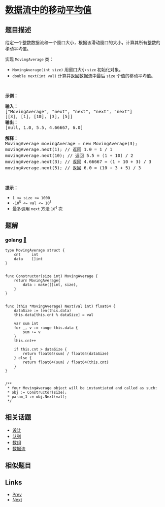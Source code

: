 
# [数据流中的移动平均值](https://leetcode-cn.com/problems/moving-average-from-data-stream)

## 题目描述

<p>给定一个整数数据流和一个窗口大小，根据该滑动窗口的大小，计算其所有整数的移动平均值。</p>

<p>实现 <code>MovingAverage</code> 类：</p>

<ul>
	<li><code>MovingAverage(int size)</code> 用窗口大小 <code>size</code> 初始化对象。</li>
	<li><code>double next(int val)</code> 计算并返回数据流中最后 <code>size</code> 个值的移动平均值。</li>
</ul>

<p> </p>

<p><strong>示例：</strong></p>

<pre>
<strong>输入：</strong>
["MovingAverage", "next", "next", "next", "next"]
[[3], [1], [10], [3], [5]]
<strong>输出：</strong>
[null, 1.0, 5.5, 4.66667, 6.0]

<strong>解释：</strong>
MovingAverage movingAverage = new MovingAverage(3);
movingAverage.next(1); // 返回 1.0 = 1 / 1
movingAverage.next(10); // 返回 5.5 = (1 + 10) / 2
movingAverage.next(3); // 返回 4.66667 = (1 + 10 + 3) / 3
movingAverage.next(5); // 返回 6.0 = (10 + 3 + 5) / 3
</pre>

<p> </p>

<p><strong>提示：</strong></p>

<ul>
	<li><code>1 <= size <= 1000</code></li>
	<li><code>-10<sup>5</sup> <= val <= 10<sup>5</sup></code></li>
	<li>最多调用 <code>next</code> 方法 <code>10<sup>4</sup></code> 次</li>
</ul>


## 题解

### golang [🔗](moving-average-from-data-stream.go) 
```golang
type MovingAverage struct {
    cnt     int
    data    []int
}


func Constructor(size int) MovingAverage {
    return MovingAverage{
        data : make([]int, size),
    }
}


func (this *MovingAverage) Next(val int) float64 {
    dataSize := len(this.data)
    this.data[this.cnt % dataSize] = val

    var sum int
    for _, v := range this.data {
        sum += v
    }
    this.cnt++

    if this.cnt > dataSize {
        return float64(sum) / float64(dataSize) 
    } else {
        return float64(sum) / float64(this.cnt)
    }
}


/**
 * Your MovingAverage object will be instantiated and called as such:
 * obj := Constructor(size);
 * param_1 := obj.Next(val);
 */
```


## 相关话题

- [设计](https://leetcode-cn.com/tag/design) 
- [队列](https://leetcode-cn.com/tag/queue) 
- [数组](https://leetcode-cn.com/tag/array) 
- [数据流](https://leetcode-cn.com/tag/data-stream) 


## 相似题目



## Links

- [Prev](../first-bad-version/README.md) 
- [Next](../guess-number-higher-or-lower/README.md) 

